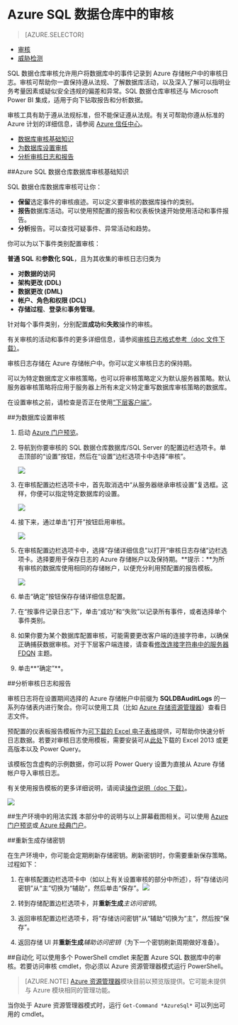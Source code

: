 <properties
   pageTitle="Azure SQL 数据仓库中的审核 | Azure"
   description="Azure SQL 数据仓库中的审核入门"
   services="sql-data-warehouse"
   documentationCenter=""
   authors="ronortloff"
   manager="barbkess"
   editor=""/>  


<tags
   ms.service="sql-data-warehouse"
   ms.workload="data-management"
   ms.tgt_pltfrm="na"
   ms.devlang="na"
   ms.topic="article"
   ms.date="09/24/2016" 
   wacn.date="10/31/2016"/>  


# Azure SQL 数据仓库中的审核

> [AZURE.SELECTOR]
- [审核](/documentation/articles/sql-data-warehouse-auditing-overview/)
- [威胁检测](/documentation/articles/sql-data-warehouse-security-threat-detection/)

SQL 数据仓库审核允许用户将数据库中的事件记录到 Azure 存储帐户中的审核日志。审核可帮助你一直保持遵从法规、了解数据库活动，以及深入了解可以指明业务考量因素或疑似安全违规的偏差和异常。SQL 数据仓库审核还与 Microsoft Power BI 集成，适用于向下钻取报告和分析数据。

审核工具有助于遵从法规标准，但不能保证遵从法规。有关可帮助你遵从标准的 Azure 计划的详细信息，请参阅 <a href="/support/trust-center/" target="_blank">Azure 信任中心</a>。

+ [数据库审核基础知识]
+ [为数据库设置审核]
+ [分析审核日志和报告]

##<a id="subheading-1"></a>Azure SQL 数据仓库数据库审核基础知识


SQL 数据仓库数据库审核可让你：

- **保留**选定事件的审核痕迹。可以定义要审核的数据库操作的类别。
- **报告**数据库活动。可以使用预配置的报告和仪表板快速开始使用活动和事件报告。
- **分析**报告。可以查找可疑事件、异常活动和趋势。

你可以为以下事件类别配置审核：

**普通 SQL** 和**参数化 SQL**，且为其收集的审核日志归类为

- **对数据的访问**
- **架构更改 (DDL)**
- **数据更改 (DML)**
- **帐户、角色和权限 (DCL)**
- **存储过程**、**登录**和**事务管理**。

针对每个事件类别，分别配置**成功**和**失败**操作的审核。

有关审核的活动和事件的更多详细信息，请参阅<a href="http://go.microsoft.com/fwlink/?LinkId=506733" target="_blank">审核日志格式参考（doc 文件下载）</a>。

审核日志存储在 Azure 存储帐户中。你可以定义审核日志的保持期。

可以为特定数据库定义审核策略，也可以将审核策略定义为默认服务器策略。默认服务器审核策略将应用于服务器上所有未定义特定重写数据库审核策略的数据库。

在设置审核之前，请检查是否正在使用[“下层客户端”](/documentation/articles/sql-data-warehouse-auditing-downlevel-clients/)。


##<a id="subheading-2"></a>为数据库设置审核

1. 启动 <a href="https://portal.azure.cn" target="_blank">Azure 门户预览</a>。

2. 导航到你要审核的 SQL 数据仓库数据库/SQL Server 的配置边栏选项卡。单击顶部的“设置”按钮，然后在“设置”边栏选项卡中选择“审核”。

	![][1]  


3. 在审核配置边栏选项卡中，首先取消选中“从服务器继承审核设置”复选框。这样，你便可以指定特定数据库的设置。

	![][2]  


4. 接下来，通过单击“打开”按钮启用审核。

	![][3]  


5. 在审核配置边栏选项卡中，选择“存储详细信息”以打开“审核日志存储”边栏选项卡。选择要用于保存日志的 Azure 存储帐户以及保持期。**提示：**为所有审核的数据库使用相同的存储帐户，以便充分利用预配置的报告模板。

	![][4]  


6. 单击“确定”按钮保存存储详细信息配置。


7. 在“按事件记录日志”下，单击“成功”和“失败”以记录所有事件，或者选择单个事件类别。


8. 如果你要为某个数据库配置审核，可能需要更改客户端的连接字符串，以确保正确捕获数据审核。对于下层客户端连接，请查看[修改连接字符串中的服务器 FDQN](/documentation/articles/sql-data-warehouse-auditing-downlevel-clients/) 主题。

9. 单击**“确定”**。


##<a id="subheading-3"></a>分析审核日志和报告

审核日志将在设置期间选择的 Azure 存储帐户中前缀为 **SQLDBAuditLogs** 的一系列存储表内进行聚合。你可以使用工具（比如 <a href="http://azurestorageexplorer.codeplex.com/" target="_blank">Azure 存储资源管理器</a>）查看日志文件。

预配置的仪表板报告模板作为<a href="http://go.microsoft.com/fwlink/?LinkId=403540" target="_blank">可下载的 Excel 电子表格</a>提供，可帮助你快速分析日志数据。若要对审核日志使用模板，需要安装可从<a href="http://www.microsoft.com/download/details.aspx?id=39379">此处</a>下载的 Excel 2013 或更高版本以及 Power Query。

该模板包含虚构的示例数据，你可以将 Power Query 设置为直接从 Azure 存储帐户导入审核日志。

有关使用报告模板的更多详细说明，请阅读<a href="http://go.microsoft.com/fwlink/?LinkId=506731">操作说明（doc 下载）</a>。

![][5]  



##<a id="subheading-4"></a>生产环境中的用法实践
本部分中的说明与以上屏幕截图相关。可以使用 <a href="https://portal.azure.cn" target="_blank">Azure 门户预览</a>或<a href= "https://manage.windowsazure.cn/" target="_bank"> Azure 经典门户</a>。


##<a id="subheading-5"></a>重新生成存储密钥

在生产环境中，你可能会定期刷新存储密钥。刷新密钥时，你需要重新保存策略。过程如下：


1. 在审核配置边栏选项卡中（如以上有关设置审核的部分中所述），将“存储访问密钥”从“主”切换为“辅助”，然后单击“保存”。![][4]
2. 转到存储配置边栏选项卡，并**重新生成***主访问密钥*。

3. 返回审核配置边栏选项卡，将“存储访问密钥”从“辅助”切换为“主”，然后按“保存”。

4. 返回存储 UI 并**重新生成***辅助访问密钥*（为下一个密钥刷新周期做好准备）。

##<a id="subheading-6"></a>自动化
可以使用多个 PowerShell cmdlet 来配置 Azure SQL 数据库中的审核。若要访问审核 cmdlet，你必须以 Azure 资源管理器模式运行 PowerShell。

> [AZURE.NOTE] [Azure 资源管理器](https://msdn.microsoft.com/zh-cn/library/dn654592.aspx)模块目前以预览版提供。它可能未提供与 Azure 模块相同的管理功能。

当你处于 Azure 资源管理器模式时，运行 `Get-Command *AzureSql*` 可以列出可用的 cmdlet。


<!--Anchors-->

[数据库审核基础知识]: #subheading-1
[为数据库设置审核]: #subheading-2
[分析审核日志和报告]: #subheading-3


<!--Image references-->
[1]: ./media/sql-data-warehouse-auditing-overview/sql-data-warehouse-auditing.png
[2]: ./media/sql-data-warehouse-auditing-overview/sql-data-warehouse-auditing-inherit.png
[3]: ./media/sql-data-warehouse-auditing-overview/sql-data-warehouse-auditing-enable.png
[4]: ./media/sql-data-warehouse-auditing-overview/sql-data-warehouse-auditing-storage-account.png
[5]: ./media/sql-data-warehouse-auditing-overview/sql-data-warehouse-auditing-dashboard.png


<!--Link references-->

<!---HONumber=Mooncake_1024_2016-->